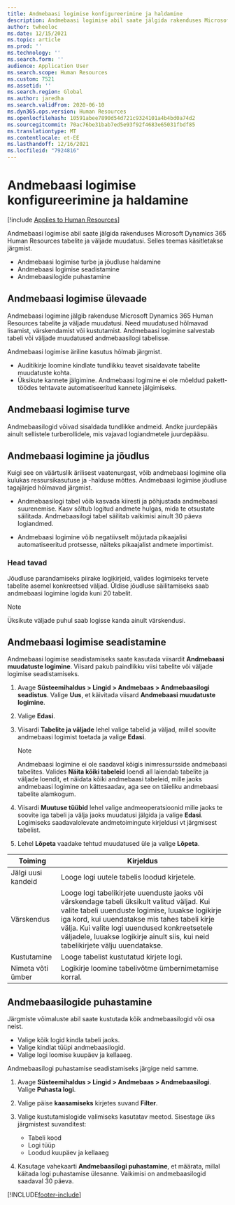 ```yaml
---
title: Andmebaasi logimise konfigureerimine ja haldamine
description: Andmebaasi logimise abil saate jälgida rakenduses Microsoft Dynamics 365 Human Resources tabelite ja väljade muudatusi.
author: twheeloc
ms.date: 12/15/2021
ms.topic: article
ms.prod: ''
ms.technology: ''
ms.search.form: ''
audience: Application User
ms.search.scope: Human Resources
ms.custom: 7521
ms.assetid: ''
ms.search.region: Global
ms.author: jaredha
ms.search.validFrom: 2020-06-10
ms.dyn365.ops.version: Human Resources
ms.openlocfilehash: 10591abee7890d54d721c9324101a4b4bd0a74d2
ms.sourcegitcommit: 70ac76be31bab7ed5e93f92f4683e65031fbdf85
ms.translationtype: MT
ms.contentlocale: et-EE
ms.lasthandoff: 12/16/2021
ms.locfileid: "7924816"
---
```

# <a name="configure-and-manage-database-logging"></a>Andmebaasi logimise konfigureerimine ja haldamine

[!include [Applies to Human Resources](../includes/applies-to-hr.md)]

Andmebaasi logimise abil saate jälgida rakenduses Microsoft Dynamics 365 Human Resources tabelite ja väljade muudatusi. Selles teemas käsitletakse järgmist.

- Andmebaasi logimise turbe ja jõudluse haldamine
- Andmebaasi logimise seadistamine
- Andmebaasilogide puhastamine

## <a name="overview-of-database-logging"></a>Andmebaasi logimise ülevaade

Andmebaasi logimine jälgib rakenduse Microsoft Dynamics 365 Human Resources tabelite ja väljade muudatusi. Need muudatused hõlmavad lisamist, värskendamist või kustutamist. Andmebaasi logimine salvestab tabeli või väljade muudatused andmebaasilogi tabelisse.

Andmebaasi logimise äriline kasutus hõlmab järgmist.

- Auditikirje loomine kindlate tundlikku teavet sisaldavate tabelite muudatuste kohta.
- Üksikute kannete jälgimine. Andmebaasi logimine ei ole mõeldud pakett-töödes tehtavate automatiseeritud kannete jälgimiseks.

## <a name="security-for-database-logging"></a>Andmebaasi logimise turve

Andmebaasilogid võivad sisaldada tundlikke andmeid. Andke juurdepääs ainult sellistele turberollidele, mis vajavad logiandmetele juurdepääsu.

## <a name="database-logging-and-performance"></a>Andmebaasi logimine ja jõudlus

Kuigi see on väärtuslik ärilisest vaatenurgast, võib andmebaasi logimine olla kulukas ressursikasutuse ja -halduse mõttes. Andmebaasi logimise jõudluse tagajärjed hõlmavad järgmist.

- Andmebaasilogi tabel võib kasvada kiiresti ja põhjustada andmebaasi suurenemise. Kasv sõltub logitud andmete hulgas, mida te otsustate säilitada. Andmebaasilogi tabel säilitab vaikimisi ainult 30 päeva logiandmed. 

- Andmebaasi logimine võib negatiivselt mõjutada pikaajalisi automatiseeritud protsesse, näiteks pikaajalist andmete importimist.

### <a name="best-practices"></a>Head tavad

Jõudluse parandamiseks piirake logikirjeid, valides logimiseks tervete tabelite asemel konkreetsed väljad. Üldise jõudluse säilitamiseks saab andmebaasi logimine logida kuni 20 tabelit.

> [!NOTE]
> Üksikute väljade puhul saab logisse kanda ainult värskendusi.

## <a name="set-up-database-logging"></a>Andmebaasi logimise seadistamine

Andmebaasi logimise seadistamiseks saate kasutada viisardit **Andmebaasi muudatuste logimine**. Viisard pakub paindlikku viisi tabelite või väljade logimise seadistamiseks.

1. Avage **Süsteemihaldus > Lingid > Andmebaas > Andmebaasilogi seadistus**. Valige **Uus**, et käivitada viisard **Andmebaasi muudatuste logimine**.
2. Valige **Edasi**. 
3. Viisardi **Tabelite ja väljade** lehel valige tabelid ja väljad, millel soovite andmebaasi logimist toetada ja valige **Edasi**.

   > [!Note]
   > Andmebaasi logimine ei ole saadaval kõigis inimressursside andmebaasi tabelites. Valides **Näita kõiki tabeleid** loendi all laiendab tabelite ja väljade loendit, et näidata kõiki andmebaasi tabeleid, mille jaoks andmebaasi logimine on kättesaadav, aga see on täieliku andmebaasi tabelite alamkogum.

4. Viisardi **Muutuse tüübid** lehel valige andmeoperatsioonid mille jaoks te soovite iga tabeli ja välja jaoks muudatusi jälgida ja valige **Edasi**. Logimiseks saadavalolevate andmetoimingute kirjeldusi vt järgmisest tabelist.
5. Lehel **Lõpeta** vaadake tehtud muudatused üle ja valige **Lõpeta**.

| Toiming | Kirjeldus |
| -- | -- |
| Jälgi uusi kandeid | Looge logi uutele tabelis loodud kirjetele. |
| Värskendus | Looge logi tabelikirjete uuenduste jaoks või värskendage tabeli üksikult valitud väljad. Kui valite tabeli uuenduste logimise, luuakse logikirje iga kord, kui uuendatakse mis tahes tabeli kirje välja. Kui valite logi uuendused konkreetsetele väljadele, luuakse logikirje ainult siis, kui neid tabelikirjete välju uuendatakse. |
| Kustutamine | Looge tabelist kustutatud kirjete logi. |
| Nimeta võti ümber | Logikirje loomine tabelivõtme ümbernimetamise korral. |


## <a name="clean-up-database-logs"></a>Andmebaasilogide puhastamine

Järgmiste võimaluste abil saate kustutada kõik andmebaasilogid või osa neist.

- Valige kõik logid kindla tabeli jaoks.
- Valige kindlat tüüpi andmebaasilogid.
- Valige logi loomise kuupäev ja kellaaeg.

Andmebaasilogi puhastamise seadistamiseks järgige neid samme. 

1. Avage **Süsteemihaldus > Lingid > Andmebaas > Andmebaasilogi**. Valige **Puhasta logi**.
2. Valige päise **kaasamiseks** kirjetes suvand **Filter**.
3. Valige kustutamislogide valimiseks kasutatav meetod. Sisestage üks järgmistest suvanditest:

   - Tabeli kood
   - Logi tüüp
   - Loodud kuupäev ja kellaaeg

4. Kasutage vahekaarti **Andmebaasilogi puhastamine**, et määrata, millal käitada logi puhastamise ülesanne. Vaikimisi on andmebaasilogid saadaval 30 päeva.


[!INCLUDE[footer-include](../includes/footer-banner.md)]
